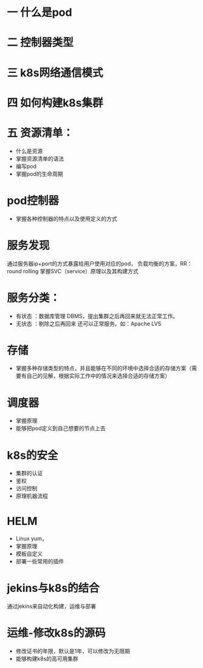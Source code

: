 # 一 什么是pod
# 二 控制器类型
# 三 k8s网络通信模式
# 四 如何构建k8s集群
# 五 资源清单：
- 什么是资源
- 掌握资源清单的语法
- 编写pod
- 掌握pod的生命周期
# pod控制器
- 掌握各种控制器的特点以及使用定义的方式

# 服务发现
通过服务器ip+port的方式暴露给用户使用对应的pod， 负载均衡的方案，RR：round rolling
掌握SVC（service）原理以及其构建方式

# 服务分类：
- 有状态  ：数据库管理 DBMS，提出集群之后再回来就无法正常工作。
- 无状态  ：剔除之后再回来 还可以正常服务。如：Apache LVS

# 存储
- 掌握多种存储类型的特点，并且能够在不同的环境中选择合适的存储方案（需要有自己的见解，根据实际工作中的情况来选择合适的存储方案）

# 调度器
- 掌握原理
- 能够把pod定义到自己想要的节点上去

# k8s的安全
- 集群的认证
- 鉴权
- 访问控制
- 原理机器流程


# HELM
- Linux yum，
- 掌握原理
- 模板自定义
- 部署一些常用的插件

# jekins与k8s的结合 
通过jekins来自动化构建，运维与部署


# 运维-修改k8s的源码
- 修改证书的年限，默认是1年，可以修改为无限期
- 能够构建k8s的高可用集群


